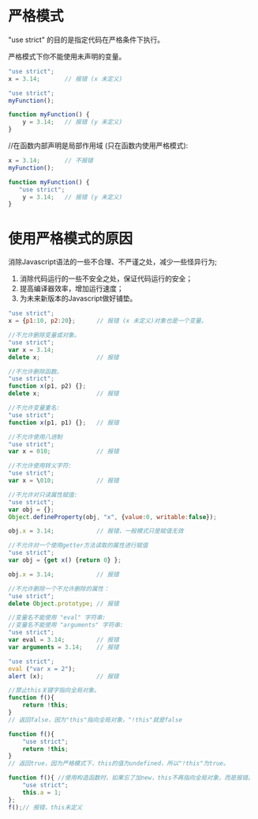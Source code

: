 

# 严格模式

"use strict" 的目的是指定代码在严格条件下执行。

严格模式下你不能使用未声明的变量。

```js
"use strict";
x = 3.14;       // 报错 (x 未定义)
```

```js
"use strict";
myFunction();

function myFunction() {
    y = 3.14;   // 报错 (y 未定义)
}
```

//在函数内部声明是局部作用域 (只在函数内使用严格模式):

```js
x = 3.14;       // 不报错 
myFunction();

function myFunction() {
   "use strict";
    y = 3.14;   // 报错 (y 未定义)
}
```

# 使用严格模式的原因

消除Javascript语法的一些不合理、不严谨之处，减少一些怪异行为;

1. 消除代码运行的一些不安全之处，保证代码运行的安全；
2. 提高编译器效率，增加运行速度；
3. 为未来新版本的Javascript做好铺垫。

```js
"use strict";
x = {p1:10, p2:20};      // 报错 (x 未定义)对象也是一个变量。
```

```js
//不允许删除变量或对象。
"use strict";
var x = 3.14;
delete x;                // 报错
```

```js
//不允许删除函数。
"use strict";
function x(p1, p2) {};
delete x;                // 报错
```

```js
//不允许变量重名:
"use strict";
function x(p1, p1) {};   // 报错
```

```js
//不允许使用八进制
"use strict";
var x = 010;             // 报错
```

```js
//不允许使用转义字符:
"use strict";
var x = \010;            // 报错
```

```js
//不允许对只读属性赋值:
"use strict";
var obj = {};
Object.defineProperty(obj, "x", {value:0, writable:false});

obj.x = 3.14;            // 报错，一般模式只是赋值无效
```

```js
//不允许对一个使用getter方法读取的属性进行赋值
"use strict";
var obj = {get x() {return 0} };

obj.x = 3.14;            // 报错
```

```js
//不允许删除一个不允许删除的属性：
"use strict";
delete Object.prototype; // 报错
```

```js
//变量名不能使用 "eval" 字符串:
//变量名不能使用 "arguments" 字符串:
"use strict";
var eval = 3.14;         // 报错
var arguments = 3.14;    // 报错
```

```js
"use strict";
eval ("var x = 2");
alert (x);               // 报错
```

```js
//禁止this关键字指向全局对象。
function f(){
    return !this;
}
// 返回false，因为"this"指向全局对象，"!this"就是false

function f(){
    "use strict";
    return !this;
}
// 返回true，因为严格模式下，this的值为undefined，所以"!this"为true。
```

```js
function f(){ //使用构造函数时，如果忘了加new，this不再指向全局对象，而是报错。
    "use strict";
    this.a = 1;
};
f();// 报错，this未定义
```
